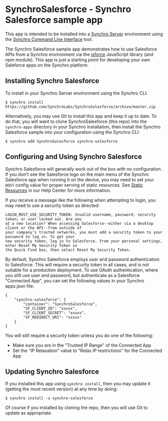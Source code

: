 # SynchroSalesforce - Synchro Salesforce sample app

This app is intended to be installed into a [Synchro Server](https://synchro.io) environment using the [Synchro Command Line Interface](https://www.npmjs.com/package/synchro) tool.  

The Synchro Salesforce sample app demonstrates how to use Salesforce APIs from a Synchro environment via the [jsforce](https://www.npmjs.com/package/jsforce) JavaScript library (and npm module).  This app is just a starting point for developing your own Saleforce apps on the Synchro platform.

## Installing Synchro Salesforce

To install in your Synchro Server environment using the Synchro CLI:
```
$ synchro install https://github.com/SynchroLabs/SynchroSalesforce/archive/master.zip
```

Alternatively, you may use Git to install this app and keep it up to date.  To do that, you will want to clone SynchroSalesforce (this repo) into the `synchro-apps` directory in your Synchro installation, then install the Synchro Salesforce sample into your configuration using the Synchro CLI:

```
$ synchro add SynchroSalesforce synchro-salesforce
```

## Configuring and Using Synchro Salesforce

Synchro Salesforce will generally work out of the box with no configuration.  If you don't see the Salesforce logo on the main menu of the Synchro Salesforce app when running it on the device, you may need to set your `HOST` config value for proper serving of static resources.  See [Static Resources](http://docs.synchro.io/general/static-resources) in our Help Center for more information.

If you receive a message like the following when attempting to login, you may need to use a security token as directed:

    LOGIN_MUST_USE_SECURITY_TOKEN: Invalid username, password, security token; or user locked out. Are you
    at a new location? When accessing Salesforce--either via a desktop client or the API--from outside of
    your company’s trusted networks, you must add a security token to your password to log in. To get your
    new security token, log in to Salesforce. From your personal settings, enter Reset My Security Token in
    the Quick Find box, then select Reset My Security Token.

By default, Synchro Salesforce employs user and password authentication to Salesforce.  This will require a security token in all cases, and is not suitable for a production deployment.  To use OAuth authentication, where you still use user and password, but authenticate as a Salesforce "Connected App", you can set the following values in your Synchro apps.json file:

    {
        "synchro-salesforce": {
            "container": "SynchroSalesforce",
            "SF_CLIENT_ID": "xxxxx",
            "SF_CLIENT_SECRET": "xxxxx",
            "SF_REDIRECT_URI": "xxxxx"
        }
    }

You will still require a security token unless you do one of the following:

* Make sure you are in the "Trusted IP Range" of the Connected App 
* Set the "IP Relaxation" value to "Relax IP restrictions" for the Connected App

## Updating Synchro Salesforce

If you installed this app using `synchro install`, then you may update it (getting the most recent version) at any time by doing:

```
$ synchro install -u synchro-salesforce
```

Of course if you installed by cloning the repo, then you will use Git to update as appropriate.

